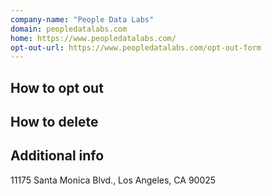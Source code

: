 ```yaml
---
company-name: "People Data Labs"
domain: peopledatalabs.com
home: https://www.peopledatalabs.com/
opt-out-url: https://www.peopledatalabs.com/opt-out-form
---
```

## How to opt out




## How to delete




## Additional info




11175 Santa Monica Blvd., Los Angeles, CA 90025












